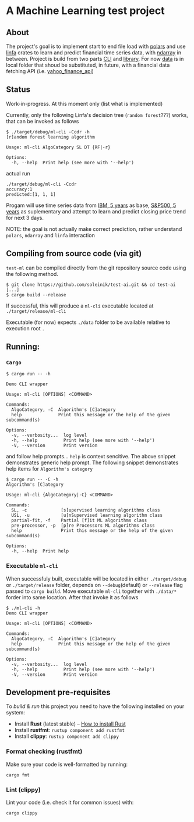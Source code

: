 # A Machine Learning test project

## About
The project's goal is to implement start to end file load with [polars](https://crates.io/crates/polars) and use [linfa](https://crates.io/crates/linfa) crates to learn and predict financial time series data, with [ndarray](https://crates.io/crates/ndarray) in between.
Project is build from two parts [CLI](/ml-cli/) and [library](/ml-lib/). For now [data](/data/) is in local folder that shoud be substituted, in future, with a financial data fetching API (i.e. [yahoo_finance_api](https://crates.io/crates/yahoo_finance_api))


## Status
Work-in-progress. At this moment only (list what is implemented) 

Currently, only the following Linfa's decision tree (`random forest`???)  works, that can be invoked as follows
```
$ ./target/debug/ml-cli -Ccdr -h
[r]andom forest learning algorithm

Usage: ml-cli AlgoCategory SL DT {RF|-r}

Options:
  -h, --help  Print help (see more with '--help')
```
actual run
```
./target/debug/ml-cli -Ccdr
accuracy:1
predicted:[1, 1, 1]
```

Progam will use time series data from [IBM, 5 years](./data/IBM-5y.csv) as base, [S&P500, 5 years](./data/^GSPC-5y.csv) as suplementary and attempt to learn and predict closing price trend for next 3 days.

NOTE: the goal is not actually make correct prediction, rather understand `polars`, `ndarray` and `linfa` interaction 


## Compiling from source code (via git)

`test-ml` can be compiled directly from the git repository source code using the following method.


```
$ git clone https://github.com/soleinik/test-ai.git && cd test-ai
[...]
$ cargo build --release
```

If successful, this will produce a `ml-cli` executable located at `./target/release/ml-cli`

Executable (for now) expects `./data` folder to be available relative to execution root `.`

## Running:

### `Cargo`
```
$ cargo run -- -h

Demo CLI wrapper

Usage: ml-cli [OPTIONS] <COMMAND>

Commands:
  AlgoCategory, -C  Algorithm's [C]ategory
  help              Print this message or the help of the given subcommand(s)

Options:
  -v, --verbosity...  log level
  -h, --help          Print help (see more with '--help')
  -V, --version       Print version

```
and follow help prompts... `help` is context sencitive. The above snippet demonstrates generic help prompt. The following snippet demonstrates help items for `Algorithm's category` 

```
$ cargo run -- -C -h
Algorithm's [C]ategory

Usage: ml-cli {AlgoCategory|-C} <COMMAND>

Commands:
  SL, -c             [s]upervised learning algorithms class
  USL, -u            [u]nSupervised learning algorithm class
  partial-fit, -f    Partial [f]it ML algorithms class
  pre-processor, -p  [p]re Processors ML algorithms class
  help               Print this message or the help of the given subcommand(s)

Options:
  -h, --help  Print help

```
### Executable `ml-cli`
When successfuly built, executable will be located in either `./target/debug` or `./target/release` folder, depends on `--debug`(default) or `--release` flag passed to `cargo build`. Move executable `ml-cli` together with `./data/*` forder into same location. After that invoke it as follows

```
$ ./ml-cli -h
Demo CLI wrapper

Usage: ml-cli [OPTIONS] <COMMAND>

Commands:
  AlgoCategory, -C  Algorithm's [C]ategory
  help              Print this message or the help of the given subcommand(s)

Options:
  -v, --verbosity...  log level
  -h, --help          Print help (see more with '--help')
  -V, --version       Print version
```



## Development pre-requisites

To _build & run_ this project you need to have the following installed on your system:

- Install **Rust** (latest stable) – [How to install Rust](https://www.rust-lang.org/en-US/install.html)
- Install **rustfmt**: `rustup component add rustfmt`
- Install **clippy**: `rustup component add clippy`


### Format checking (rustfmt)

Make sure your code is well-formatted by running:

```
cargo fmt
```

### Lint (clippy)

Lint your code (i.e. check it for common issues) with:

```
cargo clippy
```
